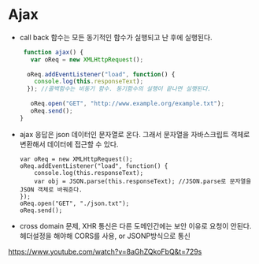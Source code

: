 # Ajax

- call back 함수는 모든 동기적인 함수가 실행되고 난 후에 실행된다.

  ```javascript
   function ajax() {
     var oReq = new XMLHttpRequest();
  	
    oReq.addEventListener("load", function() {
      console.log(this.responseText);
    }); //콜백함수는 비동기 함수. 동기함수의 실행이 끝나면 실행된다.
  	
     oReq.open("GET", "http://www.example.org/example.txt");
     oReq.send();
  }
  ```

- ajax 응답은 json 데이터인 문자열로 온다. 그래서 문자열을 자바스크립트 객체로 변환해서 데이터에 접근할 수 있다.

  ```javascri t
  var oReq = new XMLHttpRequest();
  oReq.addEventListener("load", function() {
      console.log(this.responseText);
      var obj = JSON.parse(this.responseText); //JSON.parse로 문자열을 JSON 객체로 바꿔준다.
  });
  oReq.open("GET", "./json.txt");
  oReq.send();
  ```

- cross domain 문제, XHR 통신은 다른 도메인간에는 보안 이유로 요청이 안된다. 헤더설정을 해야해 CORS를 사용, or JSONP방식으로 통신

https://www.youtube.com/watch?v=8aGhZQkoFbQ&t=729s

